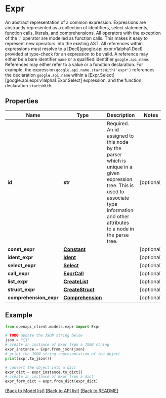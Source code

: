 # Expr

An abstract representation of a common expression.  Expressions are abstractly represented as a collection of identifiers, select statements, function calls, literals, and comprehensions. All operators with the exception of the '.' operator are modelled as function calls. This makes it easy to represent new operators into the existing AST.  All references within expressions must resolve to a [Decl][google.api.expr.v1alpha1.Decl] provided at type-check for an expression to be valid. A reference may either be a bare identifier `name` or a qualified identifier `google.api.name`. References may either refer to a value or a function declaration.  For example, the expression `google.api.name.startsWith('expr')` references the declaration `google.api.name` within a [Expr.Select][google.api.expr.v1alpha1.Expr.Select] expression, and the function declaration `startsWith`.

## Properties

Name | Type | Description | Notes
------------ | ------------- | ------------- | -------------
**id** | **str** | Required. An id assigned to this node by the parser which is unique in a given expression tree. This is used to associate type information and other attributes to a node in the parse tree. | [optional] 
**const_expr** | [**Constant**](Constant.md) |  | [optional] 
**ident_expr** | [**Ident**](Ident.md) |  | [optional] 
**select_expr** | [**Select**](Select.md) |  | [optional] 
**call_expr** | [**ExprCall**](ExprCall.md) |  | [optional] 
**list_expr** | [**CreateList**](CreateList.md) |  | [optional] 
**struct_expr** | [**CreateStruct**](CreateStruct.md) |  | [optional] 
**comprehension_expr** | [**Comprehension**](Comprehension.md) |  | [optional] 

## Example

```python
from openapi_client.models.expr import Expr

# TODO update the JSON string below
json = "{}"
# create an instance of Expr from a JSON string
expr_instance = Expr.from_json(json)
# print the JSON string representation of the object
print(Expr.to_json())

# convert the object into a dict
expr_dict = expr_instance.to_dict()
# create an instance of Expr from a dict
expr_form_dict = expr.from_dict(expr_dict)
```
[[Back to Model list]](../README.md#documentation-for-models) [[Back to API list]](../README.md#documentation-for-api-endpoints) [[Back to README]](../README.md)


